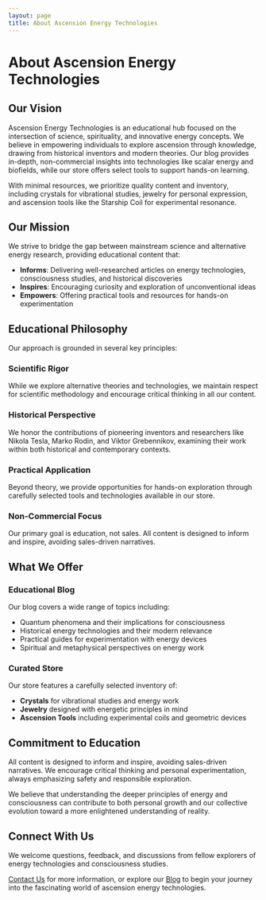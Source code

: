 ```yaml
---
layout: page
title: About Ascension Energy Technologies
---
```


# About Ascension Energy Technologies

## Our Vision

Ascension Energy Technologies is an educational hub focused on the intersection of science, spirituality, and innovative energy concepts. We believe in empowering individuals to explore ascension through knowledge, drawing from historical inventors and modern theories. Our blog provides in-depth, non-commercial insights into technologies like scalar energy and biofields, while our store offers select tools to support hands-on learning.

With minimal resources, we prioritize quality content and inventory, including crystals for vibrational studies, jewelry for personal expression, and ascension tools like the Starship Coil for experimental resonance.

## Our Mission

We strive to bridge the gap between mainstream science and alternative energy research, providing educational content that:

- **Informs**: Delivering well-researched articles on energy technologies, consciousness studies, and historical discoveries
- **Inspires**: Encouraging curiosity and exploration of unconventional ideas
- **Empowers**: Offering practical tools and resources for hands-on experimentation

## Educational Philosophy

Our approach is grounded in several key principles:

### Scientific Rigor

While we explore alternative theories and technologies, we maintain respect for scientific methodology and encourage critical thinking in all our content.

### Historical Perspective

We honor the contributions of pioneering inventors and researchers like Nikola Tesla, Marko Rodin, and Viktor Grebennikov, examining their work within both historical and contemporary contexts.

### Practical Application

Beyond theory, we provide opportunities for hands-on exploration through carefully selected tools and technologies available in our store.

### Non-Commercial Focus

Our primary goal is education, not sales. All content is designed to inform and inspire, avoiding sales-driven narratives.

## What We Offer

### Educational Blog

Our blog covers a wide range of topics including:

- Quantum phenomena and their implications for consciousness
- Historical energy technologies and their modern relevance
- Practical guides for experimentation with energy devices
- Spiritual and metaphysical perspectives on energy work

### Curated Store

Our store features a carefully selected inventory of:

- **Crystals** for vibrational studies and energy work
- **Jewelry** designed with energetic principles in mind
- **Ascension Tools** including experimental coils and geometric devices

## Commitment to Education

All content is designed to inform and inspire, avoiding sales-driven narratives. We encourage critical thinking and personal experimentation, always emphasizing safety and responsible exploration.

We believe that understanding the deeper principles of energy and consciousness can contribute to both personal growth and our collective evolution toward a more enlightened understanding of reality.

## Connect With Us

We welcome questions, feedback, and discussions from fellow explorers of energy technologies and consciousness studies.

[Contact Us](/contact) for more information, or explore our [Blog](/blog) to begin your journey into the fascinating world of ascension energy technologies.

